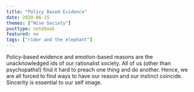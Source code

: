 ```yaml
---
title: "Policy Based Evidence"
date: 2020-06-15
themes: ["Wise Society"]
posttype: notebook
featured: no
tags: ["rider and the elephant"]
---
```


Policy-based evidence and emotion-based reasons are the unacknowledged ids of our rationalist society. All of us (other than psychopaths!) find it hard to preach one thing and do another. Hence, we are all forced to find ways to have our reason and our instinct coincide. Sincerity is essential to our self image.
